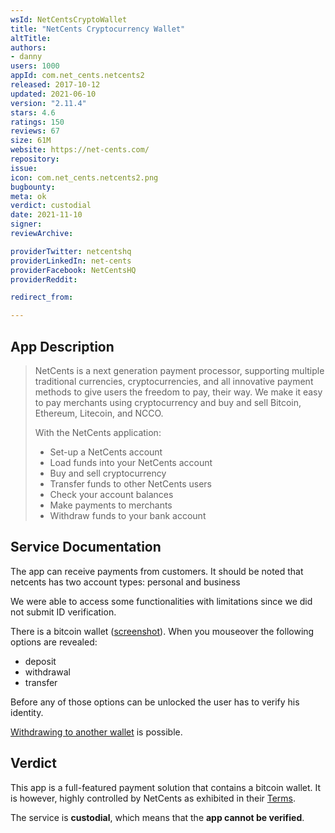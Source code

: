 ```yaml
---
wsId: NetCentsCryptoWallet
title: "NetCents Cryptocurrency Wallet"
altTitle: 
authors:
- danny
users: 1000
appId: com.net_cents.netcents2
released: 2017-10-12
updated: 2021-06-10
version: "2.11.4"
stars: 4.6
ratings: 150
reviews: 67
size: 61M
website: https://net-cents.com/
repository: 
issue: 
icon: com.net_cents.netcents2.png
bugbounty: 
meta: ok
verdict: custodial
date: 2021-11-10
signer: 
reviewArchive:

providerTwitter: netcentshq
providerLinkedIn: net-cents
providerFacebook: NetCentsHQ
providerReddit: 

redirect_from:

---
```


## App Description

> NetCents is a next generation payment processor, supporting multiple traditional currencies, cryptocurrencies, and all innovative payment methods to give users the freedom to pay, their way. We make it easy to pay merchants using cryptocurrency and buy and sell Bitcoin, Ethereum, Litecoin, and NCCO.
>
> With the NetCents application:
>
> - Set-up a NetCents account
> - Load funds into your NetCents account
> - Buy and sell cryptocurrency
> - Transfer funds to other NetCents users
> - Check your account balances
> - Make payments to merchants
> - Withdraw funds to your bank account

## Service Documentation

The app can receive payments from customers. It should be noted that netcents has two account types: personal and business

We were able to access some functionalities with limitations since we did not submit ID verification.

There is a bitcoin wallet ([screenshot](https://twitter.com/BitcoinWalletz/status/1455477233171062787)). When you mouseover the following options are revealed:

- deposit
- withdrawal
- transfer

Before any of those options can be unlocked the user has to verify his identity.

[Withdrawing to another wallet](https://support.net-cents.com/hc/en-us/articles/360000219107-Withdrawing-Cryptocurrencies-to-an-External-User) is possible.

## Verdict

This app is a full-featured payment solution that contains a bitcoin wallet. It is however, highly controlled by NetCents as exhibited in their [Terms](https://net-cents.com/terms).

The service is **custodial**, which means that the **app cannot be verified**.
